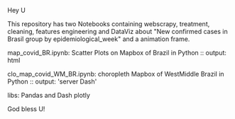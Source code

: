 Hey U

This repository has two Notebooks containing webscrapy, treatment, cleaning, features engineering and DataViz about "New confirmed cases in Brasil group by epidemiological_week" and a animation frame.

map_covid_BR.ipynb: Scatter Plots on Mapbox of Brazil in Python :: output: html
  
  
clo_map_covid_WM_BR.ipynb: choropleth Mapbox of WestMiddle Brazil in Python :: output: 'server Dash' 
  
libs: Pandas and Dash plotly

God bless U!
